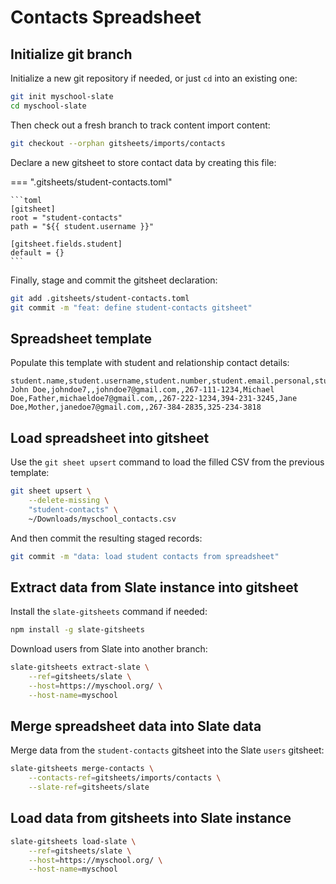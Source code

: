# Contacts Spreadsheet

## Initialize git branch

Initialize a new git repository if needed, or just `cd` into an existing one:

```bash
git init myschool-slate
cd myschool-slate
```

Then check out a fresh branch to track content import content:

```bash
git checkout --orphan gitsheets/imports/contacts
```

Declare a new gitsheet to store contact data by creating this file:

=== ".gitsheets/student-contacts.toml"

    ```toml
    [gitsheet]
    root = "student-contacts"
    path = "${{ student.username }}"

    [gitsheet.fields.student]
    default = {}
    ```

Finally, stage and commit the gitsheet declaration:

```bash
git add .gitsheets/student-contacts.toml
git commit -m "feat: define student-contacts gitsheet"
```

## Spreadsheet template

Populate this template with student and relationship contact details:

```csv
student.name,student.username,student.number,student.email.personal,student.phone.home,student.phone.mobile,guardian1.name,guardian1.relationship,guardian1.email.personal,guardian1.phone.home,guardian1.phone.mobile,guardian1.phone.work,guardian2.name,guardian2.relationship,guardian2.email.personal,guardian2.phone.home,guardian2.phone.mobile,guardian2.phone.work
John Doe,johndoe7,,johndoe7@gmail.com,,267-111-1234,Michael Doe,Father,michaeldoe7@gmail.com,,267-222-1234,394-231-3245,Jane Doe,Mother,janedoe7@gmail.com,,267-384-2835,325-234-3818
```

## Load spreadsheet into gitsheet

Use the `git sheet upsert` command to load the filled CSV from the previous template:

```bash
git sheet upsert \
    --delete-missing \
    "student-contacts" \
    ~/Downloads/myschool_contacts.csv
```

And then commit the resulting staged records:

```bash
git commit -m "data: load student contacts from spreadsheet"
```

## Extract data from Slate instance into gitsheet

Install the `slate-gitsheets` command if needed:

```bash
npm install -g slate-gitsheets
```

Download users from Slate into another branch:

```bash
slate-gitsheets extract-slate \
    --ref=gitsheets/slate \
    --host=https://myschool.org/ \
    --host-name=myschool
```

## Merge spreadsheet data into Slate data

Merge data from the `student-contacts` gitsheet into the Slate `users` gitsheet:

```bash
slate-gitsheets merge-contacts \
    --contacts-ref=gitsheets/imports/contacts \
    --slate-ref=gitsheets/slate
```

## Load data from gitsheets into Slate instance

```bash
slate-gitsheets load-slate \
    --ref=gitsheets/slate \
    --host=https://myschool.org/ \
    --host-name=myschool
```
